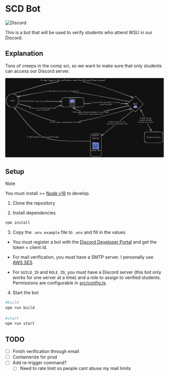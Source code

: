 # SCD Bot

![Discord](https://img.shields.io/badge/SCD-Bot-blue?style=for-the-badge&logo=discord)

This is a bot that will be used to verify students who attend WSU in our Discord.

## Explanation

Tons of creeps in the comp sci, so we want to make sure that only students can access our Discord server.

![diagram](/infra/diagram.png)

## Setup

> [!NOTE]
> You must install >= [Node v18](https://nodejs.org/en) to develop.

1. Clone the repository

2. Install dependencies

```bash
npm install
```

3. Copy the `.env.example` file to `.env` and fill in the values

- You must register a bot with the [Discord Developer Portal](https://discord.com/developers/applications) and get the token + client id.

- For mail verification, you must have a SMTP server. I personally use [AWS SES](https://aws.amazon.com/ses/).

- For `GUILD_ID` and `ROLE_ID`, you must have a Discord server (this bot only works for one server at a time) and a role to assign to verified students. Permissions are configurable in [src/config.ts](src/config.ts).

4. Start the bot

```bash
#build
npm run build

#start
npm run start
```

## TODO

- [ ] Finish verification through email
- [ ] Containerize for prod
- [ ] Add re-trigger command?
  - [ ] Need to rate limit so people cant abuse my mail limits
